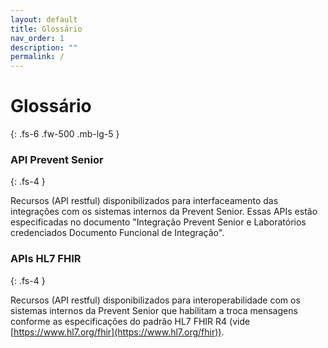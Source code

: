 ```yaml
---
layout: default
title: Glossário
nav_order: 1
description: ""
permalink: /
---
```


# Glossário
{: .fs-6 .fw-500 .mb-lg-5 }

### API Prevent Senior
{: .fs-4 }

Recursos (API restful) disponibilizados para interfaceamento das integrações com os sistemas internos da Prevent Senior. Essas APIs estão especificadas no documento "Integração Prevent Senior e Laboratórios credenciados Documento Funcional de Integração".

### APIs HL7 FHIR
{: .fs-4 }

Recursos (API restful) disponibilizados para interoperabilidade com os sistemas internos da Prevent Senior que habilitam a troca mensagens conforme as especificações do padrão HL7 FHIR R4 (vide [https://www.hl7.org/fhir](https://www.hl7.org/fhir)).
